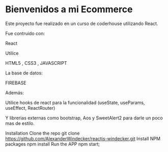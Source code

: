 # Bienvenidos a mi Ecommerce

Este proyecto fue realizado en un curso de coderhouse utilizando React.

Fue contruido con:

React

Utilice

HTML5 , CSS3 , JAVASCRIPT

La base de datos:

FIREBASE

Además:

Utilice hooks de react para la funcionalidad (useState, useParams, useEffect, ReactRouter)

Y librerias externas como bootstrap, Aos y SweetAlert2 para darle un poco mas de estilo.

Installation
Clone the repo
git clone https://github.com/AlexanderWindecker/reactjs-windecker.git
Install NPM packages
npm install
Run the APP
npm start;

